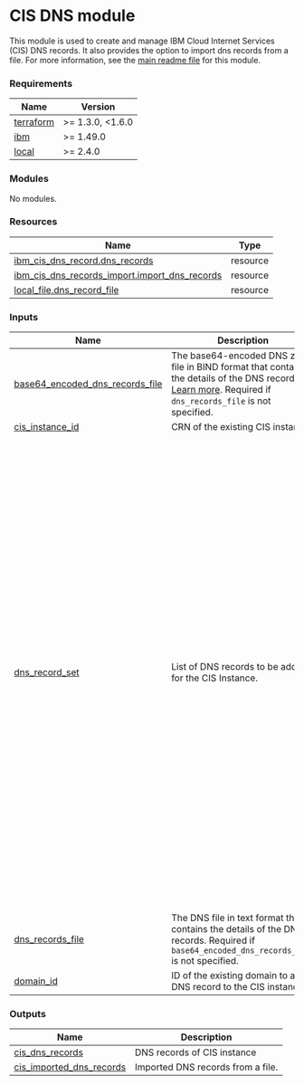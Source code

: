 # CIS DNS module

This module is used to create and manage IBM Cloud Internet Services (CIS) DNS records. It also provides the option to import dns records from a file. For more information, see the [main readme file](https://github.com/terraform-ibm-modules/terraform-ibm-cis/tree/main/docs/README.md) for this module.

<!-- BEGINNING OF PRE-COMMIT-TERRAFORM DOCS HOOK -->
### Requirements

| Name | Version |
|------|---------|
| <a name="requirement_terraform"></a> [terraform](#requirement\_terraform) | >= 1.3.0, <1.6.0 |
| <a name="requirement_ibm"></a> [ibm](#requirement\_ibm) | >= 1.49.0 |
| <a name="requirement_local"></a> [local](#requirement\_local) | >= 2.4.0 |

### Modules

No modules.

### Resources

| Name | Type |
|------|------|
| [ibm_cis_dns_record.dns_records](https://registry.terraform.io/providers/IBM-Cloud/ibm/latest/docs/resources/cis_dns_record) | resource |
| [ibm_cis_dns_records_import.import_dns_records](https://registry.terraform.io/providers/IBM-Cloud/ibm/latest/docs/resources/cis_dns_records_import) | resource |
| [local_file.dns_record_file](https://registry.terraform.io/providers/hashicorp/local/latest/docs/resources/file) | resource |

### Inputs

| Name | Description | Type | Default | Required |
|------|-------------|------|---------|:--------:|
| <a name="input_base64_encoded_dns_records_file"></a> [base64\_encoded\_dns\_records\_file](#input\_base64\_encoded\_dns\_records\_file) | The base64-encoded DNS zone file in BIND format that contains the details of the DNS records [Learn more](https://cloud.ibm.com/docs/dns-svcs?topic=dns-svcs-managing-dns-records&interface=ui). Required if `dns_records_file` is not specified. | `string` | `null` | no |
| <a name="input_cis_instance_id"></a> [cis\_instance\_id](#input\_cis\_instance\_id) | CRN of the existing CIS instance. | `string` | n/a | yes |
| <a name="input_dns_record_set"></a> [dns\_record\_set](#input\_dns\_record\_set) | List of DNS records to be added for the CIS Instance. | <pre>list(object({<br>    name     = string<br>    type     = string<br>    ttl      = optional(number) # in unit seconds, starts with value 120<br>    content  = optional(string)<br>    priority = optional(number) # mandatory for SRV type of record<br>    proxied  = optional(bool)   # default value is false<br>    data = optional(object({<br>      altitude       = optional(number) # mandatory for LOC type of record<br>      lat_degrees    = optional(number) # mandatory for LOC type of record<br>      lat_direction  = optional(string) # mandatory for LOC type of record<br>      lat_minutes    = optional(number) # mandatory for LOC type of record<br>      lat_seconds    = optional(number) # mandatory for LOC type of record<br>      long_degrees   = optional(number) # mandatory for LOC type of record<br>      long_direction = optional(string) # mandatory for LOC type of record<br>      long_minutes   = optional(number) # mandatory for LOC type of record<br>      long_seconds   = optional(number) # mandatory for LOC type of record<br>      precision_horz = optional(number) # mandatory for LOC type of record<br>      precision_vert = optional(number) # mandatory for LOC type of record<br>      size           = optional(number) # mandatory for LOC type of record<br>      tag            = optional(string) # required for CAA type of record<br>      value          = optional(string) # required for CAA type of record<br>      target         = optional(string) # required for SRV type of record<br>      priority       = optional(number) # required for SRV type of record<br>      port           = optional(number) # mandatory for SRV type of record<br>      proto          = optional(string) # mandatory for SRV type of record<br>      service        = optional(string) # mandatory for SRV type of record, starts with an '_'<br>      weight         = optional(number) # mandatory for SRV type of record<br>    }))<br>  }))</pre> | `[]` | no |
| <a name="input_dns_records_file"></a> [dns\_records\_file](#input\_dns\_records\_file) | The DNS file in text format that contains the details of the DNS records. Required if `base64_encoded_dns_records_file` is not specified. | `string` | `null` | no |
| <a name="input_domain_id"></a> [domain\_id](#input\_domain\_id) | ID of the existing domain to add a DNS record to the CIS instance. | `string` | n/a | yes |

### Outputs

| Name | Description |
|------|-------------|
| <a name="output_cis_dns_records"></a> [cis\_dns\_records](#output\_cis\_dns\_records) | DNS records of CIS instance |
| <a name="output_cis_imported_dns_records"></a> [cis\_imported\_dns\_records](#output\_cis\_imported\_dns\_records) | Imported DNS records from a file. |
<!-- END OF PRE-COMMIT-TERRAFORM DOCS HOOK -->
